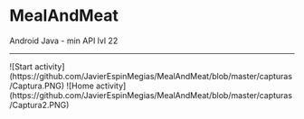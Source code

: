 # MealAndMeat
Android Java - min API lvl 22

----------------------
<div style="width:100%">
![Start activity](https://github.com/JavierEspinMegias/MealAndMeat/blob/master/capturas/Captura.PNG)
![Home activity](https://github.com/JavierEspinMegias/MealAndMeat/blob/master/capturas/Captura2.PNG)
 </div>
